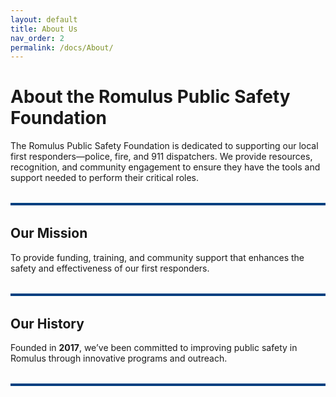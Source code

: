 ```yaml
---
layout: default
title: About Us
nav_order: 2
permalink: /docs/About/
---
```


# About the Romulus Public Safety Foundation

The Romulus Public Safety Foundation is dedicated to supporting our local first responders—police, fire, and 911 dispatchers. We provide resources, recognition, and community engagement to ensure they have the tools and support needed to perform their critical roles.

<hr style="border: none; height: 4px; background-color: #004080; margin: 2rem 0;" />

## Our Mission
To provide funding, training, and community support that enhances the safety and effectiveness of our first responders.

<hr style="border: none; height: 4px; background-color: #004080; margin: 2rem 0;" />

## Our History
Founded in **2017**, we’ve been committed to improving public safety in Romulus through innovative programs and outreach.

<hr style="border: none; height: 4px; background-color: #004080; margin: 2rem 0;" />

